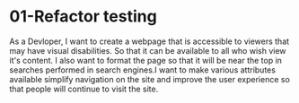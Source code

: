 # 01-Refactor testing
As a Devloper, I want to create a webpage that is accessible to viewers that may have visual disabilities. So that it can be available to all who wish view it's content. I also want to format the page so that it will be near the top in searches performed in search engines.I want to make various attributes available simplify navigation on the site and improve the user experience so that people will continue to visit the site.